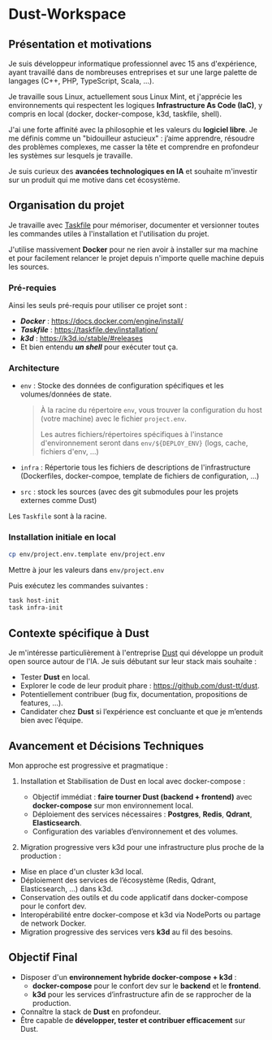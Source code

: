 # Dust-Workspace

## Présentation et motivations

Je suis développeur informatique professionnel avec 15 ans d'expérience, ayant travaillé dans de nombreuses entreprises et sur une large palette de langages (C++, PHP, TypeScript, Scala, ...).

Je travaille sous Linux, actuellement sous Linux Mint, et j'apprécie les environnements qui respectent les logiques **Infrastructure As Code (IaC)**, y compris en local (docker, docker-compose, k3d, taskfile, shell).

J'ai une forte affinité avec la philosophie et les valeurs du **logiciel libre**. Je me définis comme un "bidouilleur astucieux" : j’aime apprendre, résoudre des problèmes complexes, me casser la tête et comprendre en profondeur les systèmes sur lesquels je travaille.

Je suis curieux des **avancées technologiques en IA** et souhaite m'investir sur un produit qui me motive dans cet écosystème.


## Organisation du projet

Je travaille avec [Taskfile](https://taskfile.dev/) pour mémoriser, documenter et versionner toutes les commandes utiles à l'installation et l'utilisation du projet.

J'utilise massivement **Docker** pour ne rien avoir à installer sur ma machine et pour facilement relancer le projet depuis n'importe quelle machine depuis les sources.


### Pré-requies

Ainsi les seuls pré-requis pour utiliser ce projet sont :
- ***Docker*** : https://docs.docker.com/engine/install/
- ***Taskfile*** : https://taskfile.dev/installation/
- ***k3d*** : https://k3d.io/stable/#releases
- Et bien entendu ***un shell*** pour exécuter tout ça.


### Architecture

- `env` : Stocke des données de configuration spécifiques et les volumes/données de state.
  > À la racine du répertoire `env`, vous trouver la configuration du host (votre machine) avec le fichier `project.env`.
  >
  > Les autres fichiers/répertoires spécifiques à l'instance d'environnement seront dans `env/${DEPLOY_ENV}` (logs, cache, fichiers d'env, ...)

- `infra` : Répertorie tous les fichiers de descriptions de l'infrastructure (Dockerfiles, docker-compoe, template de fichiers de configuration, ...)
- `src` : stock les sources (avec des git submodules pour les projets externes comme Dust)

Les `Taskfile` sont à la racine.


### Installation initiale en local

```bash
cp env/project.env.template env/project.env
```
Mettre à jour les valeurs dans `env/project.env`

Puis exécutez les commandes suivantes :
```bash
task host-init
task infra-init
```


## Contexte spécifique à Dust

Je m'intéresse particulièrement à l'entreprise [Dust](https://dust.tt/) qui développe un produit open source autour de l'IA. Je suis débutant sur leur stack mais souhaite :
- Tester **Dust** en local.
- Explorer le code de leur produit phare : https://github.com/dust-tt/dust.
- Potentiellement contribuer (bug fix, documentation, propositions de features, ...).
- Candidater chez **Dust** si l’expérience est concluante et que je m’entends bien avec l’équipe.


## Avancement et Décisions Techniques

Mon approche est progressive et pragmatique :

1. Installation et Stabilisation de Dust en local avec docker-compose :
   - Objectif immédiat : **faire tourner Dust (backend + frontend)** avec **docker-compose** sur mon environnement local.
   - Déploiement des services nécessaires : **Postgres**, **Redis**, **Qdrant**, **Elasticsearch**.
   - Configuration des variables d’environnement et des volumes.

2. Migration progressive vers k3d pour une infrastructure plus proche de la production :
  - Mise en place d'un cluster k3d local.
  - Déploiement des services de l’écosystème (Redis, Qdrant, Elasticsearch, ...) dans k3d.
  - Conservation des outils et du code applicatif dans docker-compose pour le confort dev.
  - Interopérabilité entre docker-compose et k3d via NodePorts ou partage de network Docker.
  - Migration progressive des services vers **k3d** au fil des besoins.

## Objectif Final
- Disposer d'un **environnement hybride docker-compose + k3d** :
  - **docker-compose** pour le confort dev sur le **backend** et le **frontend**.
  - **k3d** pour les services d’infrastructure afin de se rapprocher de la production.
- Connaître la stack de **Dust** en profondeur.
- Être capable de **développer, tester et contribuer efficacement** sur Dust.
